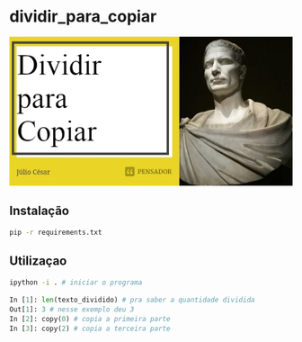 # dividir_para_copiar

![parodia com julio cesar falando dividir para copiar](imagens/julio_cesar_dividir_para_conquistar_.png)

## Instalação

```bash
pip -r requirements.txt
```

## Utilizaçao

```bash
ipython -i . # iniciar o programa
```

```python
In [1]: len(texto_dividido) # pra saber a quantidade dividida
Out[1]: 3 # nesse exemplo deu 3 
In [2]: copy(0) # copia a primeira parte
In [3]: copy(2) # copia a terceira parte
```
